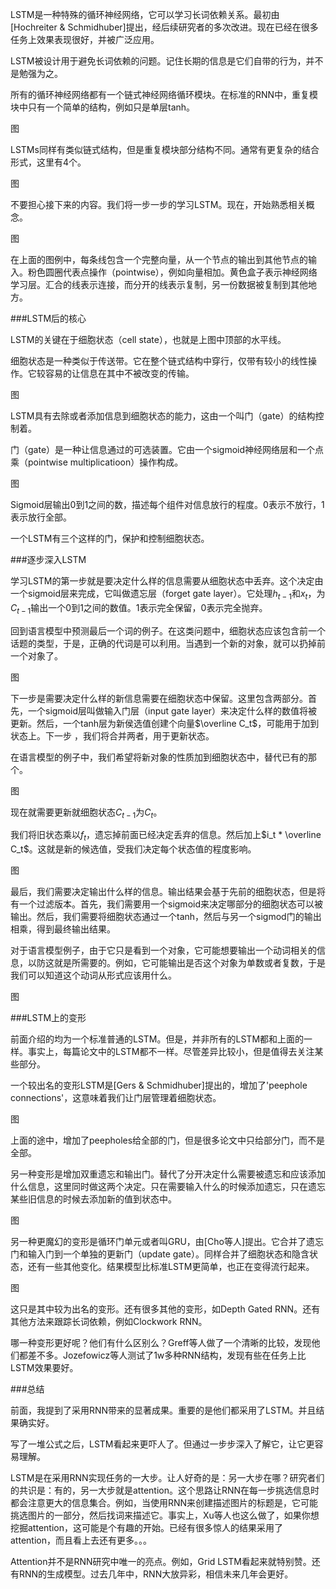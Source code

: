 LSTM是一种特殊的循环神经网络，它可以学习长词依赖关系。最初由[Hochreiter & Schmidhuber]提出，经后续研究者的多次改进。现在已经在很多任务上效果表现很好，并被广泛应用。

LSTM被设计用于避免长词依赖的问题。记住长期的信息是它们自带的行为，并不是勉强为之。

所有的循环神经网络都有一个链式神经网络循环模块。在标准的RNN中，重复模块中只有一个简单的结构，例如只是单层tanh。

图

LSTMs同样有类似链式结构，但是重复模块部分结构不同。通常有更复杂的结合形式，这里有4个。

图

不要担心接下来的内容。我们将一步一步的学习LSTM。现在，开始熟悉相关概念。

图

在上面的图例中，每条线包含一个完整向量，从一个节点的输出到其他节点的输入。粉色圆圈代表点操作（pointwise），例如向量相加。黄色盒子表示神经网络学习层。汇合的线表示连接，而分开的线表示复制，另一份数据被复制到其他地方。

###LSTM后的核心

LSTM的关键在于细胞状态（cell state），也就是上图中顶部的水平线。

细胞状态是一种类似于传送带。它在整个链式结构中穿行，仅带有较小的线性操作。它较容易的让信息在其中不被改变的传输。

图

LSTM具有去除或者添加信息到细胞状态的能力，这由一个叫门（gate）的结构控制着。

门（gate）是一种让信息通过的可选装置。它由一个sigmoid神经网络层和一个点乘（pointwise multiplicatioon）操作构成。

图

Sigmoid层输出0到1之间的数，描述每个组件对信息放行的程度。0表示不放行，1表示放行全部。

一个LSTM有三个这样的门，保护和控制细胞状态。

###逐步深入LSTM

学习LSTM的第一步就是要决定什么样的信息需要从细胞状态中丢弃。这个决定由一个sigmoid层来完成，它叫做遗忘层（forget gate layer）。它处理$h_{t-1}$和$x_t$，为$C_{t-1}$输出一个0到1之间的数值。1表示完全保留，0表示完全抛弃。

回到语言模型中预测最后一个词的例子。在这类问题中，细胞状态应该包含前一个话题的类型，于是，正确的代词是可以利用。当遇到一个新的对象，就可以扔掉前一个对象了。

图

下一步是需要决定什么样的新信息需要在细胞状态中保留。这里包含两部分。首先，一个sigmoid层叫做输入门层（input gate layer）来决定什么样的数值将被更新。然后，一个tanh层为新侯选值创建个向量$\overline C_t$，可能用于加到状态上。下一步 ，我们将合并两者，用于更新状态。

在语言模型的例子中，我们希望将新对象的性质加到细胞状态中，替代已有的那个。

图

现在就需要更新就细胞状态$C_{t-1}$为$C_t$。

我们将旧状态乘以$f_t$，遗忘掉前面已经决定丢弃的信息。然后加上$i_t * \overline C_t$。这就是新的候选值，受我们决定每个状态值的程度影响。

图

最后，我们需要决定输出什么样的信息。输出结果会基于先前的细胞状态，但是将有一个过滤版本。首先，我们需要用一个sigmoid来决定哪部分的细胞状态可以被输出。然后，我们需要将细胞状态通过一个tanh，然后与另一个sigmod门的输出相乘，得到最终输出结果。

对于语言模型例子，由于它只是看到一个对象，它可能想要输出一个动词相关的信息，以防这就是所需要的。例如，它可能输出是否这个对象为单数或者复数，于是我们可以知道这个动词从形式应该用什么。

图

###LSTM上的变形

前面介绍的均为一个标准普通的LSTM。但是，并非所有的LSTM都和上面的一样。事实上，每篇论文中的LSTM都不一样。尽管差异比较小，但是值得去关注某些部分。

一个较出名的变形LSTM是[Gers & Schmidhuber]提出的，增加了'peephole connections'，这意味着我们让门层管理着细胞状态。

图

上面的途中，增加了peepholes给全部的门，但是很多论文中只给部分门，而不是全部。

另一种变形是增加双重遗忘和输出门。替代了分开决定什么需要被遗忘和应该添加什么信息，这里同时做这两个决定。只在需要输入什么的时候添加遗忘，只在遗忘某些旧信息的时候去添加新的值到状态中。

图

另一种更魔幻的变形是循环门单元或者叫GRU，由[Cho等人]提出。它合并了遗忘门和输入门到一个单独的更新门（update gate）。同样合并了细胞状态和隐含状态，还有一些其他变化。结果模型比标准LSTM更简单，也正在变得流行起来。

图

这只是其中较为出名的变形。还有很多其他的变形，如Depth Gated RNN。还有其他方法来跟踪长词依赖，例如Clockwork RNN。

哪一种变形更好呢？他们有什么区别么？Greff等人做了一个清晰的比较，发现他们都差不多。Jozefowicz等人测试了1w多种RNN结构，发现有些在任务上比LSTM效果要好。

###总结

前面，我提到了采用RNN带来的显著成果。重要的是他们都采用了LSTM。并且结果确实好。

写了一堆公式之后，LSTM看起来更吓人了。但通过一步步深入了解它，让它更容易理解。

LSTM是在采用RNN实现任务的一大步。让人好奇的是：另一大步在哪？研究者们的共识是：有的，另一大步就是attention。这个思路让RNN在每一步挑选信息时都会注意更大的信息集合。例如，当使用RNN来创建描述图片的标题是，它可能挑选图片的一部分，然后找词来描述它。事实上，Xu等人也这么做了，如果你想挖掘attention，这可能是个有趣的开始。已经有很多惊人的结果采用了attention，而且看上去还有更多。。。

Attention并不是RNN研究中唯一的亮点。例如，Grid LSTM看起来就特别赞。还有RNN的生成模型。过去几年中，RNN大放异彩，相信未来几年会更好。



















